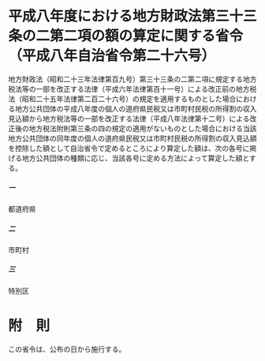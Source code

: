 # 平成八年度における地方財政法第三十三条の二第二項の額の算定に関する省令（平成八年自治省令第二十六号）
地方財政法（昭和二十三年法律第百九号）第三十三条の二第二項に規定する地方税法等の一部を改正する法律（平成六年法律第百十一号）による改正前の地方税法（昭和二十五年法律第二百二十六号）の規定を適用するものとした場合における地方公共団体の平成八年度の個人の道府県民税又は市町村民税の所得割の収入見込額から地方税法等の一部を改正する法律（平成八年法律第十二号）による改正後の地方税法附則第三条の四の規定の適用がないものとした場合における当該地方公共団体の同年度の個人の道府県民税又は市町村民税の所得割の収入見込額を控除した額として自治省令で定めるところにより算定した額は、次の各号に掲げる地方公共団体の種類に応じ、当該各号に定める方法によって算定した額とする。
##### 一
都道府県
##### 二
市町村
##### 三
特別区
# 附　則
この省令は、公布の日から施行する。
